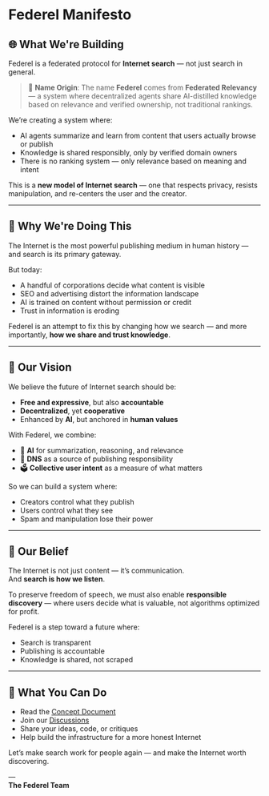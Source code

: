 # Federel Manifesto

## 🌐 What We're Building

Federel is a federated protocol for **Internet search** — not just search in general.

> 📘 **Name Origin**: The name **Federel** comes from **Federated Relevancy** — a system where decentralized agents share AI-distilled knowledge based on relevance and verified ownership, not traditional rankings.

We’re creating a system where:

- AI agents summarize and learn from content that users actually browse or publish
- Knowledge is shared responsibly, only by verified domain owners
- There is no ranking system — only relevance based on meaning and intent

This is a **new model of Internet search** — one that respects privacy, resists manipulation, and re-centers the user and the creator.

---

## 🤔 Why We're Doing This

The Internet is the most powerful publishing medium in human history — and search is its primary gateway.

But today:
- A handful of corporations decide what content is visible
- SEO and advertising distort the information landscape
- AI is trained on content without permission or credit
- Trust in information is eroding

Federel is an attempt to fix this by changing how we search — and more importantly, **how we share and trust knowledge**.

---

## 🎯 Our Vision

We believe the future of Internet search should be:

- **Free and expressive**, but also **accountable**
- **Decentralized**, yet **cooperative**
- Enhanced by **AI**, but anchored in **human values**

With Federel, we combine:

- 🧠 **AI** for summarization, reasoning, and relevance
- 🔐 **DNS** as a source of publishing responsibility
- 🗳️ **Collective user intent** as a measure of what matters

So we can build a system where:
- Creators control what they publish
- Users control what they see
- Spam and manipulation lose their power

---

## 📢 Our Belief

The Internet is not just content — it’s communication.  
And **search is how we listen**.

To preserve freedom of speech, we must also enable **responsible discovery** — where users decide what is valuable, not algorithms optimized for profit.

Federel is a step toward a future where:
- Search is transparent
- Publishing is accountable
- Knowledge is shared, not scraped

---

## 🤝 What You Can Do

- Read the [Concept Document](./docs/CONCEPT.md)
- Join our [Discussions](https://github.com/vibune/federel/discussions)
- Share your ideas, code, or critiques
- Help build the infrastructure for a more honest Internet

Let’s make search work for people again — and make the Internet worth discovering.

—  
**The Federel Team**
